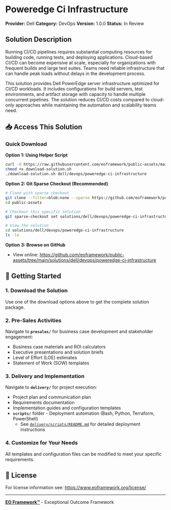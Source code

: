# Poweredge Ci Infrastructure

**Provider:** Dell
**Category:** DevOps
**Version:** 1.0.0
**Status:** In Review

## Solution Description

Running CI/CD pipelines requires substantial computing resources for building code, running tests, and deploying applications. Cloud-based CI/CD can become expensive at scale, especially for organizations with frequent builds and large test suites. Teams need reliable infrastructure that can handle peak loads without delays in the development process.

This solution provides Dell PowerEdge server infrastructure optimized for CI/CD workloads. It includes configurations for build servers, test environments, and artifact storage with capacity to handle multiple concurrent pipelines. The solution reduces CI/CD costs compared to cloud-only approaches while maintaining the automation and scalability teams need.


## 📥 Access This Solution

### Quick Download

**Option 1: Using Helper Script**
```bash
curl -O https://raw.githubusercontent.com/eoframework/public-assets/main/download-solution.sh
chmod +x download-solution.sh
./download-solution.sh dell/devops/poweredge-ci-infrastructure
```

**Option 2: Git Sparse Checkout (Recommended)**
```bash
# Clone with sparse checkout
git clone --filter=blob:none --sparse https://github.com/eoframework/public-assets.git
cd public-assets

# Checkout this specific solution
git sparse-checkout set solutions/dell/devops/poweredge-ci-infrastructure

# View the solution
cd solutions/dell/devops/poweredge-ci-infrastructure
ls -la
```

**Option 3: Browse on GitHub**
- View online: https://github.com/eoframework/public-assets/tree/main/solutions/dell/devops/poweredge-ci-infrastructure

## 🚀 Getting Started

### 1. Download the Solution
Use one of the download options above to get the complete solution package.

### 2. Pre-Sales Activities
Navigate to **`presales/`** for business case development and stakeholder engagement:
- Business case materials and ROI calculators
- Executive presentations and solution briefs
- Level of Effort (LOE) estimates
- Statement of Work (SOW) templates

### 3. Delivery and Implementation
Navigate to **`delivery/`** for project execution:
- Project plan and communication plan
- Requirements documentation
- Implementation guides and configuration templates
- **`scripts/`** folder - Deployment automation (Bash, Python, Terraform, PowerShell)
  - See [`delivery/scripts/README.md`](delivery/scripts/README.md) for detailed deployment instructions

### 4. Customize for Your Needs
All templates and configuration files can be modified to meet your specific requirements.

## 📄 License

For license information see: <a href="https://www.eoframework.org/license/" target="_blank">https://www.eoframework.org/license/</a>

---

**<a href="https://eoframework.org" target="_blank">EO Framework™</a>** - Exceptional Outcome Framework
